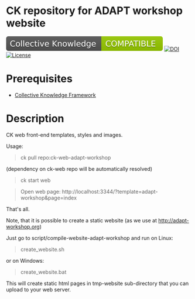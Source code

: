 CK repository for ADAPT workshop website
========================================

[![compatibility](https://github.com/ctuning/ck-guide-images/blob/master/ck-compatible.svg)](https://github.com/ctuning/ck)
[![DOI](https://zenodo.org/badge/39291424.svg)](https://zenodo.org/badge/latestdoi/39291424)
[![License](https://img.shields.io/badge/License-BSD%203--Clause-blue.svg)](https://opensource.org/licenses/BSD-3-Clause)

Prerequisites
=============
* [Collective Knowledge Framework](http://github.com/ctuning/ck)

Description
===========

CK web front-end templates, styles and images.

Usage:

 > ck pull repo:ck-web-adapt-workshop

 (dependency on ck-web repo will be automatically resolved)

 > ck start web

 > Open web page: http://localhost:3344/?template=adapt-workshop&page=index

 That's all.

Note, that it is possible to create a static website
(as we use at http://adapt-workshop.org)

Just go to script/compile-website-adapt-workshop
and run on Linux:
 > create_website.sh

or on Windows:
 > create_website.bat

This will create static html pages in tmp-website sub-directory
that you can upload to your web server.
